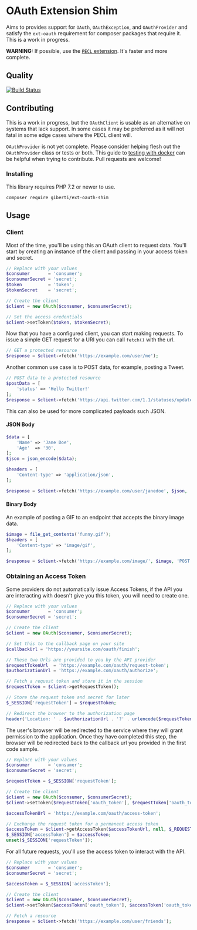 # OAuth Extension Shim

Aims to provides support for `OAuth`, `OAuthException`, and `OAuthProvider` and satisfy the `ext-oauth` requirement for composer packages that require it. This is a work in progress.

**WARNING:** If possible, use the [`PECL` extension](https://pecl.php.net/package/oauth). It's faster and more complete.

## Quality

[![Build Status](https://api.travis-ci.com/giberti/ext-oauth-shim.svg?branch=master)](https://travis-ci.com/giberti/ext-oauth-shim)

## Contributing

This is a work in progress, but the `OAuthClient` is usable as an alternative on systems that lack support. In some cases it may be preferred as it will not fatal in some edge cases where the PECL client will.

`OAuthProvider` is not yet complete. Please consider helping flesh out the `OAuthProvider` class or tests or both. This guide to [testing with docker](https://github.com/giberti/ext-oauth-shim/wiki/Testing-with-Docker) can be helpful when trying to contribute. Pull requests are welcome!

### Installing

This library requires PHP 7.2 or newer to use.

```
composer require giberti/ext-oauth-shim
```

## Usage

### Client

Most of the time, you'll be using this an OAuth client to request data. You'll start by creating an instance of the client and passing in your access token and secret.

```php
// Replace with your values
$consumer       = 'consumer';
$consumerSecret = 'secret';
$token          = 'token';
$tokenSecret    = 'secret';

// Create the client
$client = new OAuth($consumer, $consumerSecret);

// Set the access credentials
$client->setToken($token, $tokenSecret);
```

Now that you have a configured client, you can start making requests. To issue a simple GET request for a URI you can call `fetch()` with the url.

```php
// GET a protected resource
$response = $client->fetch('https://example.com/user/me');

```

Another common use case is to POST data, for example, posting a Tweet.

```php
// POST data to a protected resource
$postData = [
    'status' => 'Hello Twitter!'
];
$response = $client->fetch('https://api.twitter.com/1.1/statuses/update.json', $postData, 'POST');
```

This can also be used for more complicated payloads such JSON.

#### JSON Body

```php
$data = [
    'Name' => 'Jane Doe',
    'Age'  => '30',
];
$json = json_encode($data);

$headers = [
    'Content-type' => 'application/json',
];

$response = $client->fetch('https://example.com/user/janedoe', $json, 'POST', $headers);
```

#### Binary Body

An example of posting a GIF to an endpoint that accepts the binary image data.

```php
$image = file_get_contents('funny.gif');
$headers = [
    'Content-type' => 'image/gif',
];

$response = $client->fetch('https://example.com/image/', $image, 'POST', $headers);
```

### Obtaining an Access Token

Some providers do not automatically issue Access Tokens, if the API you are interacting with doesn't give you this token, you will need to create one.

```php
// Replace with your values
$consumer       = 'consumer';
$consumerSecret = 'secret';

// Create the client
$client = new OAuth($consumer, $consumerSecret);

// Set this to the callback page on your site
$callbackUrl = 'https://yoursite.com/oauth/finish';

// These two Urls are provided to you by the API provider
$requestTokenUrl  = 'https://example.com/oauth/request-token';
$authorizationUrl = 'https://example.com/oauth/authorize';

// Fetch a request token and store it in the session
$requestToken = $client->getRequestToken();

// Store the request token and secret for later
$_SESSION['requestToken'] = $requestToken;

// Redirect the browser to the authorization page
header('Location: ' . $authorizationUrl . '?' . urlencode($requestToken['oauth_token]));
```

The user's browser will be redirected to the service where they will grant permission to the application. Once they have completed this step, the browser will be redirected back to the callback url you provided in the first code sample.

```php
// Replace with your values
$consumer       = 'consumer';
$consumerSecret = 'secret';

$requestToken = $_SESSION['requestToken'];

// Create the client
$client = new OAuth($consumer, $consumerSecret);
$client->setToken($requestToken['oauth_token'], $requestToken['oauth_token_secret']);

$accessTokenUrl = 'https://example.com/oauth/access-token';

// Exchange the request token for a permanent access token
$accessToken = $client->getAccessToken($accessTokenUrl, null, $_REQUEST['oauth_verifier']);
$_SESSION['accessToken'] = $accessToken;
unset($_SESSION['requestToken']);
```

For all future requests, you'll use the access token to interact with the API.

```php
// Replace with your values
$consumer       = 'consumer';
$consumerSecret = 'secret';

$accessToken = $_SESSION['accessToken'];

// Create the client
$client = new OAuth($consumer, $consumerSecret);
$client->setToken($accessToken['oauth_token'], $accessToken['oauth_token_secret']);

// Fetch a resource
$response = $client->fetch('https://example.com/user/friends');
````